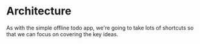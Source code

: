 # Architecture

As with the simple offline todo app, we're going to take lots of shortcuts so that we can focus on covering the key ideas.
